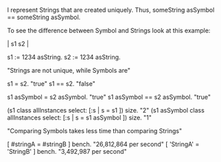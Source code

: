 I represent Strings that are created uniquely. Thus, someString asSymbol == someString asSymbol.To see the difference between Symbol and Strings look at this example:| s1 s2 |s1 := 1234 asString.s2 := 1234 asString."Strings are not unique, while Symbols are"s1 = s2. "true"s1 == s2. "false"s1 asSymbol = s2 asSymbol. "true"s1 asSymbol == s2 asSymbol. "true"(s1 class allInstances select: [:s | s = s1 ]) size. "2"(s1 asSymbol class allInstances select: [:s | s = s1 asSymbol ]) size. "1""Comparing Symbols takes less time than comparing Strings"[ #stringA = #stringB ] bench. "26,812,864 per second"[ 'StringA' = 'StringB' ] bench. "3,492,987 per second"
